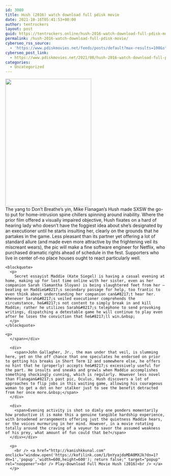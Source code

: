 ```yaml
---
id: 3080
title: Hush (2016) watch download full pdisk movie
date: 2021-10-16T05:41:53+00:00
author: tentrockers
layout: post
guid: https://tentrockers.online/hush-2016-watch-download-full-pdisk-movie/
permalink: /hush-2016-watch-download-full-pdisk-movie/
cyberseo_rss_source:
  - 'https://www.pdiskmovies.net/feeds/posts/default?max-results=100&start-index=901'
cyberseo_post_link:
  - https://www.pdiskmovies.net/2021/08/hush-2016-watch-download-full-pdisk.html
categories:
  - Uncategorized
---
```

<div class="separator">
  <a href="https://1.bp.blogspot.com/-lbrK4Xa47hM/YSCxT-NgjyI/AAAAAAAAah4/g1E0uurX7K8F6ZGWbPAtO3lTh5PkhZ58QCLcBGAsYHQ/s1500/Hush%2B%25282016%2529%2Bwatch%2Bdownload%2Bfull%2Bpdisk%2Bmovie.jpg"><img loading="lazy" border="0" data-original-height="1500" data-original-width="1013" height="400" src="https://1.bp.blogspot.com/-lbrK4Xa47hM/YSCxT-NgjyI/AAAAAAAAah4/g1E0uurX7K8F6ZGWbPAtO3lTh5PkhZ58QCLcBGAsYHQ/w270-h400/Hush%2B%25282016%2529%2Bwatch%2Bdownload%2Bfull%2Bpdisk%2Bmovie.jpg" width="270" /></a>
</div>



<div>
  <div>
    <span>The yang to Don&#8217;t Breathe&#8217;s yin, Mike Flanagan&#8217;s Hush made SXSW the go-to put for home-intrusion spine chillers spinning around inability. Where the prior film offered a visually impaired objective, Hush fixates on a hard of hearing lady who doesn&#8217;t have the foggiest idea about she&#8217;s designated by an executioner until he starts insulting her, clearly on the grounds that he partakes in the game. Less pleasant than its partner yet offering a lot of standard allure (and made even more attractive by the frightening veil its miscreant wears), the pic will make a fine software engineer for Netflix, who purchased dramatic rights ahead of schedule in the fest. Supporters who live in center of-no place houses ought to react particularly well.&nbsp;</span>
  </div>
  
  <div>
    <span></p> 
    
    <blockquote>
      <p>
        Secret essayist Maddie (Kate Siegel) is having a casual evening at home, making up for lost time online with her sister, even as her companion Sarah (Samantha Sloyan) is being slaughtered feet from her — beating on Maddie&#8217;s secondary passage for help, too frantic to even think about understanding her companion can&#8217;t hear her. Whenever Sarah&#8217;s veiled executioner comprehends the circumstance, he&#8217;s not content to simply break in and kill Maddie; rather he utilizes Sarah&#8217;s telephone to send provoking writings, dispatching a detestable game he will continue to play even after he loses the conviction that he&#8217;ll win.&nbsp;
      </p>
    </blockquote>
    
    <p>
      </span></div> 
      
      <div>
        <span>John Gallagher, Jr., the man under that veil, is slumming here, yet on the off chance that one speculates he endorsed on prior to getting his breaks in Short Term 12 and somewhere else, he offers no hint that he (properly) accepts he&#8217;s excessively useful for the part. He insults and sneaks and growls when Maddie accomplishes something shockingly cunning, which is regularly. However less novel than Flanagan&#8217;s past pic, Oculus, Hush discovers a lot of approaches to flip jobs in this waiting game, allowing his courageous woman to get a dot on her stalker just to see the benefit detracted from her once more.&nbsp;</span>
      </div>
      
      <div>
        <span>Evening activity is shot so dimly one ponders momentarily how productive it is make this a genuine tangible hardship experience, with broadened arrangements offering just the quietness Maddie hears, or the voices murmuring in her mind. However, in a movie rotating totally around the craving of a voyeur to savor the assumed weakness of his prey, what amount of fun could that be?</span>
      </div></div> 
      
      <p>
        <br /> <a href="http://kanishkkunal.com" onclick="window.open('https://kofilink.com/1/bnYyajdoMDA0MXJk?dn=1?dn=1','popup','width=600,height=600'); return false;" target="popup" rel="noopener"><br /> Play-Download Full Movie Hush (2016)<br /> </a>
      </p>